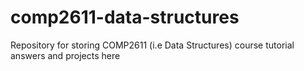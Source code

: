 # comp2611-data-structures
Repository for storing COMP2611 (i.e Data Structures) course tutorial answers and projects here
